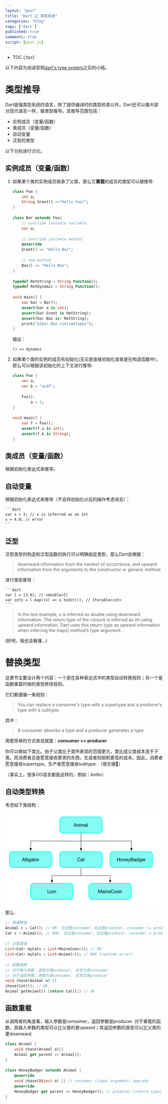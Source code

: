 ```yaml
---
layout: "post"
title: "Dart 之 类型系统"
categories: "blog"
tags: ['dart']
published: true
comments: true
script: [post.js]
---
```


* TOC
{:toc}

以下内容为阅读官网[dart's type system](https://www.dartlang.org/guides/language/sound-dart)之后的小结。

# 类型推导

Dart是强类型系统的语言，除了提供编译时的类型检查以外，Dart还可以像大部分现代语言一样，做类型推导。其推导范围包括：

- 实例成员（变量/函数）
- 类成员（变量/函数）
- 自动变量
- 泛型的类型

以下分别进行讨论。

## 实例成员（变量/函数）

1. 如果某个类的实例成员继承了父类，那么它**重载**的成员的类型可以被推导:

    ```dart
    class Foo {
        int a;
        String Greet() =>"Hello Foo!";
    }

    class Bar extends Foo{
        // override instance variable 
        var a;

        // override instance method 
        @override
        Greet() => "Hello Bar";

        // new method
        Baz() => "Hello Baz";
    }

    typedef RetString = String Function();
    typedef RetDynamic = String Function();

    void main() {
        var bar = Bar();
        assert(bar.a is int);
        assert(bar.Greet is RetString);
        assert(bar.Baz is! RetString);
        print("${bar.Baz.runtimeType}");
    }
    ```
    输出：

    ```shell
    () => dynamic
    ```

2. 如果某个类的实例的成员有初始化(无论是直接初始化或者是在构造函数中)，那么可以根据该初始化的上下文进行推导:

    ```dart
    class Foo {
        var a;
        var b = "asdf";

        Foo():
            a = 1;
    }

    void main() {
        var f = Foo();
        assert(f.a is int);
        assert(f.b is String);
    }
    ```
## 类成员（变量/函数）

根据初始化表达式来推导。

## 自动变量

根据初始化表达式来推导（不会将初始化以后的操作考虑进去）：

    ```dart
    var x = 3; // x is inferred as an int
    x = 4.0; // error
    ```

## 泛型

泛型类型的构造和泛型函数的执行可以明确指定类型，那么Dart会根据：

>  downward information from the context of occurrence, and upward information from the arguments to the constructor or generic method

进行类型推导：

    ```dart
    var l = [3.0]; // <double>[]
    var ints = l.map((x) => x.toInt()); // Iterable<int>
    ```

> In the last example, x is inferred as double using downward information. The return type of the closure is inferred as int using upward information. Dart uses this return type as upward information when inferring the map() method’s type argument: <int>.

(好吧，我也没看懂...)

# 替换类型

这章节主要设计两个内容：一个是在各种表达式中的类型自动转换规则；另一个是函数重载时候的类型修改规则。

它们都遵循一条规则：

> You can replace a consumer’s type with a supertype and a producer’s type with a subtype.

其中：

>  A consumer absorbs a type and a producer generates a type.

用更简单的方式来说就是：**consumer >= producer**

你可以做如下类比。由于父类比子类所表现的范围更大，类比成父类成本高于子类。而消费者总是愿意接收更贵的东西，生成者则抵制更高的成本。因此，消费者愿意接收supertype，生产者愿意接收subtype. （很生硬🥶）

（事实上，很多OO语言都是这样的，例如：kotlin）

## 自动类型转换

考虑如下类结构：

![class](/assets/img/dart_system/class.png)

那么:

```dart
// 普通赋值
Animal c = Cat(); // OK: 左边是consumer，右边是producer，consumer >= producer
Cat c = Animal(); // NOK: 左边是consumer，右边是producer，consumer < producer

// 泛型赋值
List<Cat> myCats = List<MaineCoon>(); // OK
List<Cat> myCats = List<Animal>(); // NOK (runtime error)

// 函数调用
// 对于输入参数：调用方是producer, 实现方是consumer
// 对于返回参数：调用方是consumer, 实现方是producer
void chase(Animal a) {}
chase(Cat()); // OK
Animal getAnimal() {return Cat();} // OK
```

## 函数重载

从调用者的角度看，输入参数是consumer，返回参数是producer. 对于重载的函数，其输入参数的类型可以比父类的更upward；其返回参数的类型可以比父类的更downward.

```dart
class Animal {
    void chase(Animal a){}
    Animal get parent => Animal();
}

class HoneyBadger extends Animal {
    @override
    void chase(Object a) {} // consumer (input argument) upgrade
    @override
    HoneyBadger get parent => HoneyBadger(); // producer (return type) downgrade
}
```
